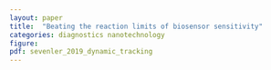 ```yaml
---
layout: paper
title:  "Beating the reaction limits of biosensor sensitivity"
categories: diagnostics nanotechnology
figure: 
pdf: sevenler_2019_dynamic_tracking
---
```


